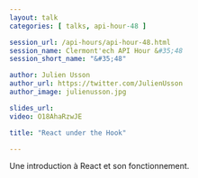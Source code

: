 ```yaml
---
layout: talk
categories: [ talks, api-hour-48 ]

session_url: /api-hours/api-hour-48.html
session_name: Clermont'ech API Hour &#35;48
session_short_name: "&#35;48"

author: Julien Usson
author_url: https://twitter.com/JulienUsson
author_image: julienusson.jpg

slides_url:
video: O18AhaRzwJE

title: "React under the Hook"

---
```


Une introduction à React et son fonctionnement.
